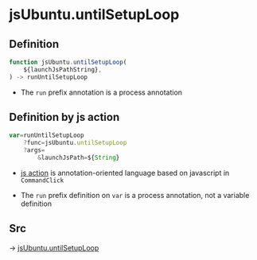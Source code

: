 # jsUbuntu.untilSetupLoop

## Definition

```js.js
function jsUbuntu.untilSetupLoop(
	${launchJsPathString},
) -> runUntilSetupLoop
```

- The `run` prefix annotation is a process annotation
## Definition by js action

```js.js
var=runUntilSetupLoop
	?func=jsUbuntu.untilSetupLoop
	?args=
		&launchJsPath=${String}
```

- [js action](#) is annotation-oriented language based on javascript in `CommandClick`

- The `run` prefix definition on `var` is a process annotation, not a variable definition

## Src

-> [jsUbuntu.untilSetupLoop](https://github.com/puutaro/CommandClick/blob/master/app/src/main/java/com/puutaro/commandclick/fragment_lib/terminal_fragment/js_interface/JsUbuntu.kt#L289)


